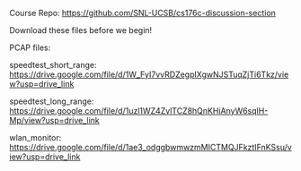 Course Repo: https://github.com/SNL-UCSB/cs176c-discussion-section

Download these files before we begin!

PCAP files:

speedtest_short_range: https://drive.google.com/file/d/1W_FyI7vvRDZegpIXgwNJSTuqZjTi6Tkz/view?usp=drive_link

speedtest_long_range: https://drive.google.com/file/d/1uzl1WZ4ZvlTCZ8hQnKHiAnyW6sqlH-Mp/view?usp=drive_link

wlan_monitor: https://drive.google.com/file/d/1ae3_odggbwmwzmMICTMQJFkztIFnKSsu/view?usp=drive_link
